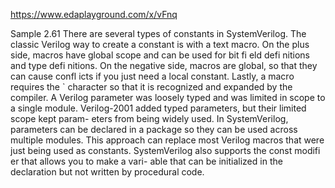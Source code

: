 https://www.edaplayground.com/x/vFnq

Sample 2.61
There are several types of constants in SystemVerilog. The classic Verilog way to
create a constant is with a text macro. On the plus side, macros have global scope
and can be used for bit fi eld defi nitions and type defi nitions. On the negative side,
macros are global, so that they can cause confl icts if you just need a local constant.
Lastly, a macro requires the ` character so that it is recognized and expanded by the
compiler.
A Verilog parameter was loosely typed and was limited in scope to a single
module. Verilog-2001 added typed parameters, but their limited scope kept param-
eters from being widely used. In SystemVerilog, parameters can be declared in a
package so they can be used across multiple modules. This approach can replace
most Verilog macros that were just being used as constants.
SystemVerilog also supports the const modifi er that allows you to make a vari-
able that can be initialized in the declaration but not written by procedural code.